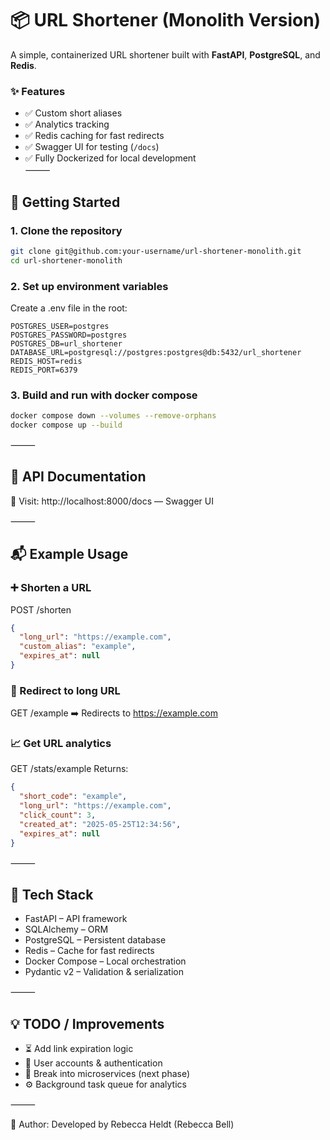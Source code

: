 # 📦 URL Shortener (Monolith Version)

A simple, containerized URL shortener built with **FastAPI**, **PostgreSQL**, and **Redis**.

### ✨ Features

- ✅ Custom short aliases  
- ✅ Analytics tracking  
- ✅ Redis caching for fast redirects  
- ✅ Swagger UI for testing (`/docs`)  
- ✅ Fully Dockerized for local development  
⸻

## 🚀 Getting Started

### 1. Clone the repository
```bash
git clone git@github.com:your-username/url-shortener-monolith.git
cd url-shortener-monolith
```
### 2. Set up environment variables
Create a .env file in the root:
```env
POSTGRES_USER=postgres
POSTGRES_PASSWORD=postgres
POSTGRES_DB=url_shortener
DATABASE_URL=postgresql://postgres:postgres@db:5432/url_shortener
REDIS_HOST=redis
REDIS_PORT=6379
```
### 3. Build and run with docker compose
```bash
docker compose down --volumes --remove-orphans
docker compose up --build
```

⸻

## 🧪 API Documentation

📍 Visit: http://localhost:8000/docs — Swagger UI

⸻

## 📬 Example Usage

### ➕ Shorten a URL

POST /shorten
```json
{
  "long_url": "https://example.com",
  "custom_alias": "example",
  "expires_at": null
}
```

### 🔁 Redirect to long URL
GET /example
➡️ Redirects to https://example.com

### 📈 Get URL analytics
GET /stats/example
Returns:
```json
{
  "short_code": "example",
  "long_url": "https://example.com",
  "click_count": 3,
  "created_at": "2025-05-25T12:34:56",
  "expires_at": null
}
```
⸻

## 🧱 Tech Stack
- FastAPI – API framework
- SQLAlchemy – ORM
- PostgreSQL – Persistent database
- Redis – Cache for fast redirects
- Docker Compose – Local orchestration
- Pydantic v2 – Validation & serialization

⸻

## 💡 TODO / Improvements
- ⏳ Add link expiration logic
- 👤 User accounts & authentication
- 🧩 Break into microservices (next phase)
- ⚙️ Background task queue for analytics

⸻

👤 Author: Developed by Rebecca Heldt (Rebecca Bell)

